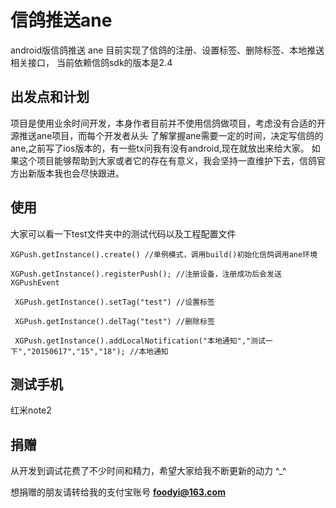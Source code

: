 # 信鸽推送ane
android版信鸽推送 ane
目前实现了信鸽的注册、设置标签、删除标签、本地推送相关接口，
当前依赖信鸽sdk的版本是2.4

## 出发点和计划
项目是使用业余时间开发，本身作者目前并不使用信鸽做项目，考虑没有合适的开源推送ane项目，而每个开发者从头
了解掌握ane需要一定的时间，决定写信鸽的ane,之前写了ios版本的，有一些tx问我有没有android,现在就放出来给大家。
如果这个项目能够帮助到大家或者它的存在有意义，我会坚持一直维护下去，信鸽官方出新版本我也会尽快跟进。

## 使用
大家可以看一下test文件夹中的测试代码以及工程配置文件

` XGPush.getInstance().create() //单例模式，调用build()初始化信鸽调用ane环境 `

` XGPush.getInstance().registerPush(); //注册设备，注册成功后会发送XGPushEvent `

` XGPush.getInstance().setTag("test") //设置标签`

` XGPush.getInstance().delTag("test") //删除标签`

` XGPush.getInstance().addLocalNotification("本地通知","测试一下","20150617","15","18"); //本地通知`

## 测试手机
红米note2

## 捐赠
从开发到调试花费了不少时间和精力，希望大家给我不断更新的动力 ^_^

想捐赠的朋友请转给我的支付宝账号 **foodyi@163.com**
